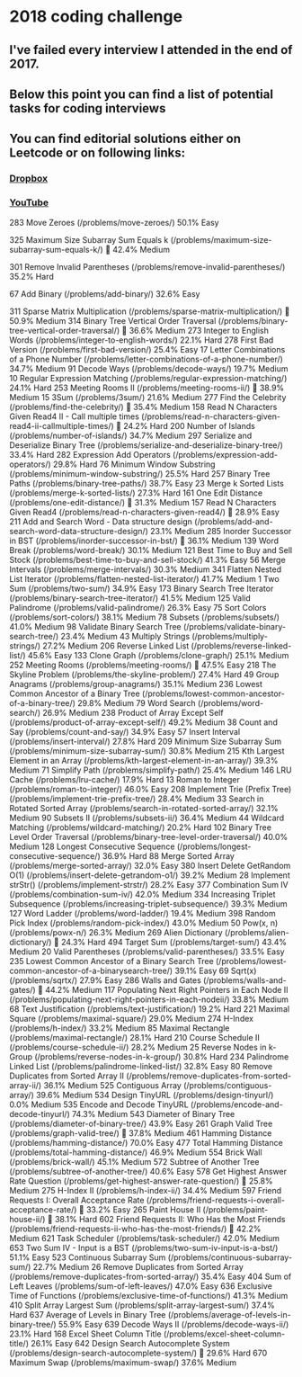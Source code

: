 # 2018 coding challenge
## I've failed every interview I attended in the end of 2017.
## Below this point you can find a list of potential tasks for coding interviews
## You can find editorial solutions either on Leetcode or on following links:
### [Dropbox](https://vk.cc/7gmPHm)
### [YouTube](https://vk.cc/7gmSJ5) 

283 Move Zeroes (/problems/move-zeroes/) 50.1% Easy

325 Maximum Size Subarray Sum Equals k (/problems/maximum-size-subarray-sum-equals-k/)  42.4% Medium

301 Remove Invalid Parentheses (/problems/remove-invalid-parentheses/) 35.2% Hard

67 Add Binary (/problems/add-binary/) 32.6% Easy


311 Sparse Matrix Multiplication (/problems/sparse-matrix-multiplication/)  50.9% Medium
314 Binary Tree Vertical Order Traversal (/problems/binary-tree-vertical-order-traversal/)  36.6% Medium
273 Integer to English Words (/problems/integer-to-english-words/) 22.1% Hard
278 First Bad Version (/problems/first-bad-version/) 25.4% Easy
17 Letter Combinations of a Phone Number (/problems/letter-combinations-of-a-phone-number/) 34.7% Medium
91 Decode Ways (/problems/decode-ways/) 19.7% Medium
10 Regular Expression Matching (/problems/regular-expression-matching/) 24.1% Hard
253 Meeting Rooms II (/problems/meeting-rooms-ii/)  38.9% Medium
15 3Sum (/problems/3sum/) 21.6% Medium
277 Find the Celebrity (/problems/find-the-celebrity/)  35.4% Medium
158
Read N Characters Given Read4 II - Call multiple times (/problems/read-n-characters-given-read4-ii-callmultiple-times/)

24.2% Hard
200 Number of Islands (/problems/number-of-islands/) 34.7% Medium
297 Serialize and Deserialize Binary Tree (/problems/serialize-and-deserialize-binary-tree/) 33.4% Hard
282 Expression Add Operators (/problems/expression-add-operators/) 29.8% Hard
76 Minimum Window Substring (/problems/minimum-window-substring/) 25.5% Hard
257 Binary Tree Paths (/problems/binary-tree-paths/) 38.7% Easy
23 Merge k Sorted Lists (/problems/merge-k-sorted-lists/) 27.3% Hard
161 One Edit Distance (/problems/one-edit-distance/)  31.3% Medium
157 Read N Characters Given Read4 (/problems/read-n-characters-given-read4/)  28.9% Easy
211 Add and Search Word - Data structure design (/problems/add-and-search-word-data-structure-design/) 23.1% Medium
285 Inorder Successor in BST (/problems/inorder-successor-in-bst/)  36.1% Medium
139 Word Break (/problems/word-break/) 30.1% Medium
121 Best Time to Buy and Sell Stock (/problems/best-time-to-buy-and-sell-stock/) 41.3% Easy
56 Merge Intervals (/problems/merge-intervals/) 30.3% Medium
341 Flatten Nested List Iterator (/problems/flatten-nested-list-iterator/) 41.7% Medium
1 Two Sum (/problems/two-sum/) 34.9% Easy
173 Binary Search Tree Iterator (/problems/binary-search-tree-iterator/) 41.5% Medium
125 Valid Palindrome (/problems/valid-palindrome/) 26.3% Easy
75 Sort Colors (/problems/sort-colors/) 38.1% Medium
78 Subsets (/problems/subsets/) 41.0% Medium
98 Validate Binary Search Tree (/problems/validate-binary-search-tree/) 23.4% Medium
43 Multiply Strings (/problems/multiply-strings/) 27.2% Medium
206 Reverse Linked List (/problems/reverse-linked-list/) 45.6% Easy
133 Clone Graph (/problems/clone-graph/) 25.1% Medium
252 Meeting Rooms (/problems/meeting-rooms/)  47.5% Easy
218 The Skyline Problem (/problems/the-skyline-problem/) 27.4% Hard
49 Group Anagrams (/problems/group-anagrams/) 35.1% Medium
236 Lowest Common Ancestor of a Binary Tree (/problems/lowest-common-ancestor-of-a-binary-tree/) 29.8% Medium
79 Word Search (/problems/word-search/) 26.9% Medium
238 Product of Array Except Self (/problems/product-of-array-except-self/) 49.2% Medium
38 Count and Say (/problems/count-and-say/) 34.9% Easy
57 Insert Interval (/problems/insert-interval/) 27.8% Hard
209 Minimum Size Subarray Sum (/problems/minimum-size-subarray-sum/) 30.8% Medium
215 Kth Largest Element in an Array (/problems/kth-largest-element-in-an-array/) 39.3% Medium
71 Simplify Path (/problems/simplify-path/) 25.4% Medium
146 LRU Cache (/problems/lru-cache/) 17.9% Hard
13 Roman to Integer (/problems/roman-to-integer/) 46.0% Easy
208 Implement Trie (Prefix Tree) (/problems/implement-trie-prefix-tree/) 28.4% Medium
33 Search in Rotated Sorted Array (/problems/search-in-rotated-sorted-array/) 32.1% Medium
90 Subsets II (/problems/subsets-ii/) 36.4% Medium
44 Wildcard Matching (/problems/wildcard-matching/) 20.2% Hard
102 Binary Tree Level Order Traversal (/problems/binary-tree-level-order-traversal/) 40.0% Medium
128 Longest Consecutive Sequence (/problems/longest-consecutive-sequence/) 36.9% Hard
88 Merge Sorted Array (/problems/merge-sorted-array/) 32.0% Easy
380 Insert Delete GetRandom O(1) (/problems/insert-delete-getrandom-o1/) 39.2% Medium
28 Implement strStr() (/problems/implement-strstr/) 28.2% Easy
377 Combination Sum IV (/problems/combination-sum-iv/) 42.0% Medium
334 Increasing Triplet Subsequence (/problems/increasing-triplet-subsequence/) 39.3% Medium
127 Word Ladder (/problems/word-ladder/) 19.4% Medium
398 Random Pick Index (/problems/random-pick-index/) 43.0% Medium
50 Pow(x, n) (/problems/powx-n/) 26.3% Medium
269 Alien Dictionary (/problems/alien-dictionary/)  24.3% Hard
494 Target Sum (/problems/target-sum/) 43.4% Medium
20 Valid Parentheses (/problems/valid-parentheses/) 33.5% Easy
235
Lowest Common Ancestor of a Binary Search Tree (/problems/lowest-common-ancestor-of-a-binarysearch-tree/)
39.1% Easy
69 Sqrt(x) (/problems/sqrtx/) 27.9% Easy
286 Walls and Gates (/problems/walls-and-gates/)  44.2% Medium
117
Populating Next Right Pointers in Each Node II (/problems/populating-next-right-pointers-in-each-nodeii/)
33.8% Medium
68 Text Justification (/problems/text-justification/) 19.2% Hard
221 Maximal Square (/problems/maximal-square/) 29.0% Medium
274 H-Index (/problems/h-index/) 33.2% Medium
85 Maximal Rectangle (/problems/maximal-rectangle/) 28.1% Hard
210 Course Schedule II (/problems/course-schedule-ii/) 28.2% Medium
25 Reverse Nodes in k-Group (/problems/reverse-nodes-in-k-group/) 30.8% Hard
234 Palindrome Linked List (/problems/palindrome-linked-list/) 32.8% Easy
80 Remove Duplicates from Sorted Array II (/problems/remove-duplicates-from-sorted-array-ii/) 36.1% Medium
525 Contiguous Array (/problems/contiguous-array/) 39.6% Medium
534 Design TinyURL (/problems/design-tinyurl/) 0.0% Medium
535 Encode and Decode TinyURL (/problems/encode-and-decode-tinyurl/) 74.3% Medium
543 Diameter of Binary Tree (/problems/diameter-of-binary-tree/) 43.9% Easy
261 Graph Valid Tree (/problems/graph-valid-tree/)  37.8% Medium
461 Hamming Distance (/problems/hamming-distance/) 70.0% Easy
477 Total Hamming Distance (/problems/total-hamming-distance/) 46.9% Medium
554 Brick Wall (/problems/brick-wall/) 45.1% Medium
572 Subtree of Another Tree (/problems/subtree-of-another-tree/) 40.6% Easy
578 Get Highest Answer Rate Question (/problems/get-highest-answer-rate-question/)  25.8% Medium
275 H-Index II (/problems/h-index-ii/) 34.4% Medium
597 Friend Requests I: Overall Acceptance Rate (/problems/friend-requests-i-overall-acceptance-rate/)  33.2% Easy
265 Paint House II (/problems/paint-house-ii/)  38.1% Hard
602
Friend Requests II: Who Has the Most Friends (/problems/friend-requests-ii-who-has-the-most-friends/)

42.2% Medium
621 Task Scheduler (/problems/task-scheduler/) 42.0% Medium
653 Two Sum IV - Input is a BST (/problems/two-sum-iv-input-is-a-bst/) 51.1% Easy
523 Continuous Subarray Sum (/problems/continuous-subarray-sum/) 22.7% Medium
26 Remove Duplicates from Sorted Array (/problems/remove-duplicates-from-sorted-array/) 35.4% Easy
404 Sum of Left Leaves (/problems/sum-of-left-leaves/) 47.0% Easy
636 Exclusive Time of Functions (/problems/exclusive-time-of-functions/) 41.3% Medium
410 Split Array Largest Sum (/problems/split-array-largest-sum/) 37.4% Hard
637 Average of Levels in Binary Tree (/problems/average-of-levels-in-binary-tree/) 55.9% Easy
639 Decode Ways II (/problems/decode-ways-ii/) 23.1% Hard
168 Excel Sheet Column Title (/problems/excel-sheet-column-title/) 26.1% Easy
642 Design Search Autocomplete System (/problems/design-search-autocomplete-system/)  29.6% Hard
670 Maximum Swap (/problems/maximum-swap/) 37.6% Medium